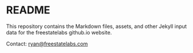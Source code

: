 # README

This repository contains the Markdown files, assets, and other Jekyll input data for the freestatelabs github.io website. 

Contact: ryan@freestatelabs.com